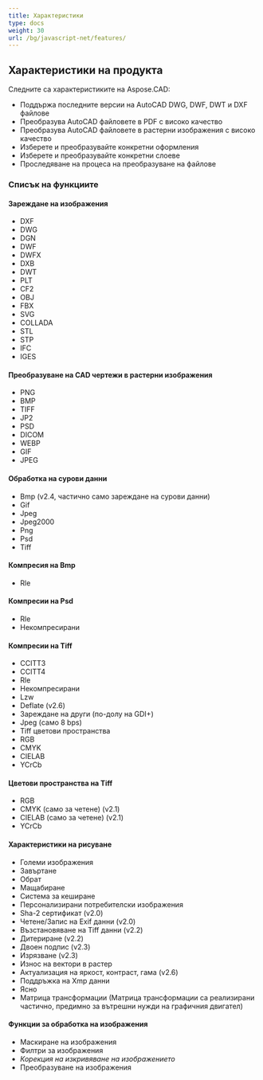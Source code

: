 ```yaml
---
title: Характеристики
type: docs
weight: 30
url: /bg/javascript-net/features/
---
```


## **Характеристики на продукта**
Следните са характеристиките на Aspose.CAD:

- Поддържа последните версии на AutoCAD DWG, DWF, DWT и DXF файлове
- Преобразува AutoCAD файловете в PDF с високо качество
- Преобразува AutoCAD файловете в растерни изображения с високо качество
- Изберете и преобразувайте конкретни оформления
- Изберете и преобразувайте конкретни слоеве
- Проследяване на процеса на преобразуване на файлове

### **Списък на функциите**
#### **Зареждане на изображения**
- DXF
- DWG
- DGN
- DWF
- DWFX
- DXB
- DWT
- PLT
- CF2
- OBJ
- FBX
- SVG
- COLLADA
- STL
- STP
- IFC
- IGES

#### **Преобразуване на CAD чертежи в растерни изображения**
- PNG
- BMP
- TIFF
- JP2
- PSD
- DICOM
- WEBP
- GIF
- JPEG

#### **Обработка на сурови данни**
- Bmp (v2.4, частично само зареждане на сурови данни)
- Gif
- Jpeg
- Jpeg2000
- Png
- Psd
- Tiff

#### **Компресия на Bmp**
- Rle

#### **Компресии на Psd**
- Rle
- Некомпресирани

#### **Компресии на Tiff**
- CCITT3
- CCITT4
- Rle
- Некомпресирани
- Lzw
- Deflate (v2.6)
- Зареждане на други (по-долу на GDI+)
- Jpeg (само 8 bps)
- Tiff цветови пространства
- RGB
- CMYK
- CIELAB
- YCrCb

#### **Цветови пространства на Tiff**
- RGB    
- CMYK (само за четене) (v2.1)
- CIELAB (само за четене) (v2.1)
- YCrCb

#### **Характеристики на рисуване**
- Големи изображения    
- Завъртане    
- Обрат    
- Мащабиране    
- Система за кеширане    
- Персонализирани потребителски изображения    
- Sha-2 сертификат (v2.0)
- Четене/Запис на Exif данни (v2.0)
- Възстановяване на Tiff данни (v2.2)
- Дитериране (v2.2)
- Двоен подпис (v2.3)
- Изрязване (v2.3)
- Износ на вектори в растер    
- Актуализация на яркост, контраст, гама (v2.6)
- Поддръжка на Xmp данни
- Ясно
- Матрица трансформации (Матрица трансформации са реализирани частично, предимно за вътрешни нужди на графичния двигател)

#### **Функции за обработка на изображения**
- Маскиране на изображения
- Филтри за изображения
- *Корекция на изкривяване на изображението*
- Преобразуване на изображения
